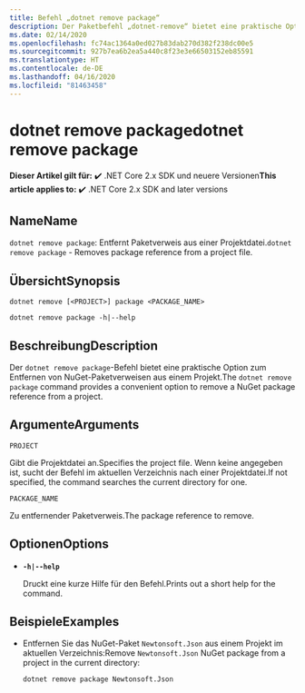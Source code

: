 ```yaml
---
title: Befehl „dotnet remove package“
description: Der Paketbefehl „dotnet-remove“ bietet eine praktische Option zum Entfernen von NuGet-Paketverweisen auf ein Projekt.
ms.date: 02/14/2020
ms.openlocfilehash: fc74ac1364a0ed027b83dab270d382f238dc00e5
ms.sourcegitcommit: 927b7ea6b2ea5a440c8f23e3e66503152eb85591
ms.translationtype: HT
ms.contentlocale: de-DE
ms.lasthandoff: 04/16/2020
ms.locfileid: "81463458"
---
```

# <a name="dotnet-remove-package"></a><span data-ttu-id="cc4a4-103">dotnet remove package</span><span class="sxs-lookup"><span data-stu-id="cc4a4-103">dotnet remove package</span></span>

<span data-ttu-id="cc4a4-104">**Dieser Artikel gilt für:** ✔️ .NET Core 2.x SDK und neuere Versionen</span><span class="sxs-lookup"><span data-stu-id="cc4a4-104">**This article applies to:** ✔️ .NET Core 2.x SDK and later versions</span></span>

## <a name="name"></a><span data-ttu-id="cc4a4-105">Name</span><span class="sxs-lookup"><span data-stu-id="cc4a4-105">Name</span></span>

<span data-ttu-id="cc4a4-106">`dotnet remove package`: Entfernt Paketverweis aus einer Projektdatei.</span><span class="sxs-lookup"><span data-stu-id="cc4a4-106">`dotnet remove package` - Removes package reference from a project file.</span></span>

## <a name="synopsis"></a><span data-ttu-id="cc4a4-107">Übersicht</span><span class="sxs-lookup"><span data-stu-id="cc4a4-107">Synopsis</span></span>

```dotnetcli
dotnet remove [<PROJECT>] package <PACKAGE_NAME>

dotnet remove package -h|--help
```

## <a name="description"></a><span data-ttu-id="cc4a4-108">Beschreibung</span><span class="sxs-lookup"><span data-stu-id="cc4a4-108">Description</span></span>

<span data-ttu-id="cc4a4-109">Der `dotnet remove package`-Befehl bietet eine praktische Option zum Entfernen von NuGet-Paketverweisen aus einem Projekt.</span><span class="sxs-lookup"><span data-stu-id="cc4a4-109">The `dotnet remove package` command provides a convenient option to remove a NuGet package reference from a project.</span></span>

## <a name="arguments"></a><span data-ttu-id="cc4a4-110">Argumente</span><span class="sxs-lookup"><span data-stu-id="cc4a4-110">Arguments</span></span>

`PROJECT`

<span data-ttu-id="cc4a4-111">Gibt die Projektdatei an.</span><span class="sxs-lookup"><span data-stu-id="cc4a4-111">Specifies the project file.</span></span> <span data-ttu-id="cc4a4-112">Wenn keine angegeben ist, sucht der Befehl im aktuellen Verzeichnis nach einer Projektdatei.</span><span class="sxs-lookup"><span data-stu-id="cc4a4-112">If not specified, the command searches the current directory for one.</span></span>

`PACKAGE_NAME`

<span data-ttu-id="cc4a4-113">Zu entfernender Paketverweis.</span><span class="sxs-lookup"><span data-stu-id="cc4a4-113">The package reference to remove.</span></span>

## <a name="options"></a><span data-ttu-id="cc4a4-114">Optionen</span><span class="sxs-lookup"><span data-stu-id="cc4a4-114">Options</span></span>

- **`-h|--help`**

  <span data-ttu-id="cc4a4-115">Druckt eine kurze Hilfe für den Befehl.</span><span class="sxs-lookup"><span data-stu-id="cc4a4-115">Prints out a short help for the command.</span></span>

## <a name="examples"></a><span data-ttu-id="cc4a4-116">Beispiele</span><span class="sxs-lookup"><span data-stu-id="cc4a4-116">Examples</span></span>

- <span data-ttu-id="cc4a4-117">Entfernen Sie das NuGet-Paket `Newtonsoft.Json` aus einem Projekt im aktuellen Verzeichnis:</span><span class="sxs-lookup"><span data-stu-id="cc4a4-117">Remove `Newtonsoft.Json` NuGet package from a project in the current directory:</span></span>

  ```dotnetcli
  dotnet remove package Newtonsoft.Json
  ```
